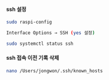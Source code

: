 #### ssh 설정
```bash
sudo raspi-config

Interface Options → SSH (yes 설정)

sudo systemctl status ssh
```


#### ssh 접속 이전 기록 삭제

```bash
nano /Users/jongwon/.ssh/known_hosts


```
